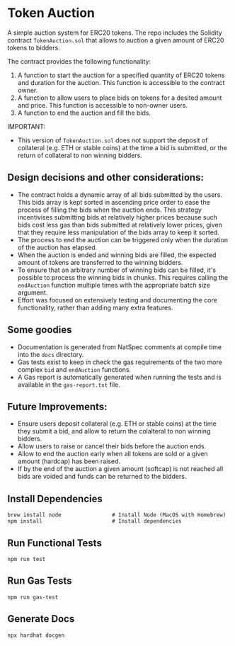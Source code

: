 # Token Auction

A simple auction system for ERC20 tokens.
The repo includes the Solidity contract `TokenAuction.sol` that allows to auction a given amount of ERC20 tokens to bidders.

The contract provides the following functionality:

1. A function to start the auction for a specified quantity of ERC20 tokens and duration for the auction. This function is accessible to the contract owner. 
2. A function to allow users to place bids on tokens for a desited amount and price. This function is accessible to non-owner users.
3. A function to end the auction and fill the bids.


IMPORTANT:
- This version of `TokenAuction.sol` does not support the deposit of collateral (e.g. ETH or stable coins) at the time a bid is submitted, or the return of collateral to non winning bidders.


## Design decisions and other considerations:
- The contract holds a dynamic array of all bids submitted by the users. This bids array is kept sorted in ascending price order to ease the process of filling the bids when the auction ends. This strategy incentivises submitting bids at relatively higher prices because such bids cost less gas than bids submitted at relatively lower prices, given that they require less manipulation of the bids array to keep it sorted.
- The process to end the auction can be triggered only when the duration of the auction has elapsed.
- When the auction is ended and winning bids are filled, the expected amount of tokens are transferred to the winning bidders.
- To ensure that an arbitrary number of winning bids can be filled, it's possible to process the winning bids in chunks. This requires calling the `endAuction` function multiple times with the appropriate batch size argument.
- Effort was focused on extensively testing and documenting the core functionality, rather than adding many extra features.

## Some goodies
- Documentation is generated from NatSpec comments at compile time into the `docs` directory.
- Gas tests exist to keep in check the gas requirements of the two more complex `bid` and `endAuction` functions.
- A Gas report is automatically generated when running the tests and is available in the `gas-report.txt` file.


## Future Improvements:
- Ensure users deposit collateral (e.g. ETH or stable coins) at the time they submit a bid, and allow to return the colalteral to non winning bidders.
- Allow users to raise or cancel their bids before the auction ends.
- Allow to end the auction early when all tokens are sold or a given amount (hardcap) has been raised.
- If by the end of the auction a given amount (softcap) is not reached all bids are voided and funds can be returned to the bidders.


## Install Dependencies

```shell
brew install node                # Install Node (MacOS with Homebrew)
npm install                      # Install dependencies

```

## Run Functional Tests
```shell
npm run test
```

## Run Gas Tests
```shell
npm run gas-test
```

## Generate Docs
```shell
npx hardhat docgen
```